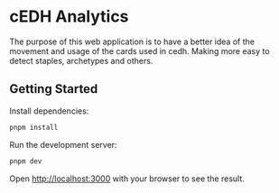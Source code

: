 # cEDH Analytics

The purpose of this web application is to have a better idea of the movement and usage of the cards used in cedh. Making more easy to detect staples, archetypes and others.

## Getting Started

Install dependencies:

```bash
pnpm install
```

Run the development server:

```bash
pnpm dev
```

Open [http://localhost:3000](http://localhost:3000) with your browser to see the result.
